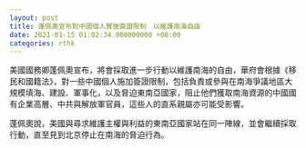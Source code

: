 ```yaml
---
layout: post
title: 蓬佩奧宣布對中國個人實施簽證限制　以維護南海自由
date: 2021-01-15 01:02:34.000000000 +08:00
categories: rthk
---
```


美國國務卿蓬佩奧宣布，將會採取進一步行動以維護南海的自由，華府會根據《移民和國籍法》，對一些中國個人施加簽證限制，包括負責或參與在南海爭議地區大規模填海、建設、軍事化，以及脅迫東南亞國家，阻止他們獲取南海資源的中國國有企業高層、中共與解放軍官員，這些人的直系親屬亦可能受影響。

蓬佩奧說，美國與尋求維護主權與利益的東南亞國家站在同一陣線，並會繼續採取行動，直至見到北京停止在南海的脅迫行為。
